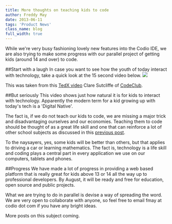 ```yaml
---
title: More thoughts on teaching kids to code
author: Freddy May
date: 2013-06-11
tags: 'Product News'
class_name: blog
full_width: true
---
```


While we're very busy fashioning lovely new features into the Codio IDE, we are also trying to make some progress with our parallel project of getting kids (around 14 and over) to code.

##Start with a laugh
In case you want to see how the youth of today interact with technology, take a quick look at the 15 second video below.
  <a href="http://www.youtube.com/v/OyGa9SC-MXQ?autoplay=1" class="fancybox fancybox.iframe" id="video">
    <img src="//i3.ytimg.com/vi/OyGa9SC-MXQ/mqdefault.jpg">
  </a>

This was taken from this [TedX video](http://www.youtube.com/v/ng7sf2_peFg?autoplay=1) Clare Sutcliffe of [CodeClub](http://codeclub.org.uk/).

##But seriously
This video shows just how natural it is for kids to interact with technology. Apparently the modern term for a kid growing up with today's tech is a 'Digital Native'.

The fact is, if we do not teach our kids to code, we are missing a major trick and  disadvantaging ourselves and our economies. Teaching them to code should be thought of as a great life skill and one that can reinforce a lot of other school subjects as discussed in this [previous post](/blog/2013/04/coding-art-math/).

To the naysayers, yes, some kids will be better than others, but that applies to driving a car or learning mathematics. The fact is, technology is a life skill and coding plays a central part in every application we use on our computers, tablets and phones.


##Progress
We have made a lot of progress in providing a web based platform that is really great for kids above 13 or 14 all the way up to professional developers. By August, it will be ready and free for education, open source and public projects.

What we are trying to do in parallel is devise a way of spreading the word. We are very open to collaborate with anyone, so feel free to email fmay at codio dot com if you have any bright ideas.

More posts on this subject coming.



